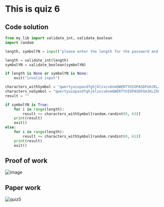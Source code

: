 # This is quiz 6

## Code solution
```.py
from my_lib import validate_int, validate_boolean
import random

length, symbolYN = input("please enter the length for the password and decision if you want symbols in your password. [number], [True/False]").split(", ")

length = validate_int(length)
symbolYN = validate_boolean(symbolYN)

if length is None or symbolYN is None:
    exit("invalid input")

characters_withSymbol = "qwertyuiopasdfghjklzxcvbnmQWERTYUIOPASDFGHJKLZXCVBNM0123456789%!"
characters_noSymbol = "qwertyuiopasdfghjklzxcvbnmQWERTYUIOPASDFGHJKLZXCVBNM0123456789"
result = ""

if symbolYN is True:
    for i in range(length):
        result += characters_withSymbol[random.randint(0, 63)]
    print(result)
    exit()
else:
    for i in range(length):
        result += characters_withSymbol[random.randint(0, 61)]
    print(result)
    exit()
```

## Proof of work

![image](https://github.com/user-attachments/assets/7b0d58bd-a15d-411a-8ff9-fe2dff9916e1)


## Paper work
![quiz5](https://github.com/user-attachments/assets/c662e9ee-bbc0-40ee-920e-e95430ea1589)

